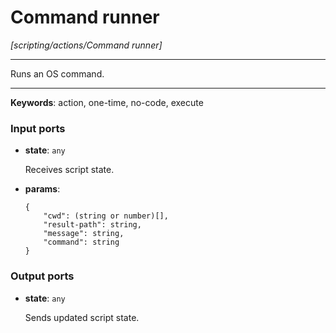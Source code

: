 # Command runner

_[scripting/actions/Command runner]_

---

Runs an OS command.<br>

---

__Keywords__: action, one-time, no-code, execute

### Input ports

* __state__: ` any `

    Receives script state.<br>


* __params__: 
    ```
    {
        "cwd": (string or number)[],
        "result-path": string,
        "message": string,
        "command": string
    }
    ```

### Output ports

* __state__: ` any `

    Sends updated script state.<br>

